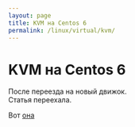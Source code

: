 ```yaml
---
layout: page
title: KVM на Centos 6
permalink: /linux/virtual/kvm/
---
```



# KVM на Centos 6


После переезда на новый движок.  
Статья переехала.

Вот  <a href="http://sysadm.ru/linux/virtual/kvm/">она</a>

